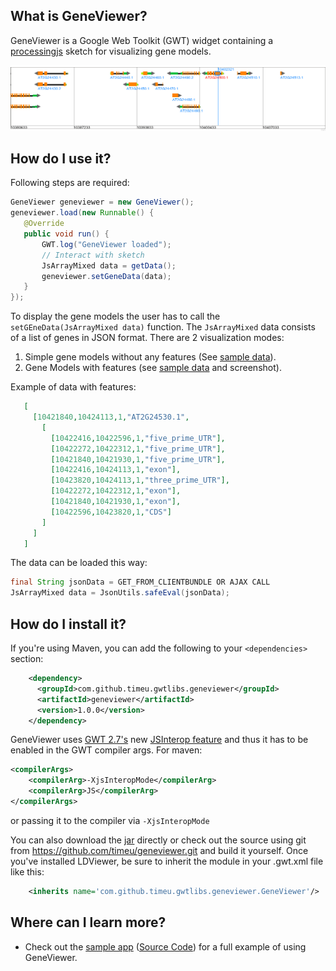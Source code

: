 ## What is GeneViewer?


GeneViewer is a Google Web Toolkit (GWT) widget containing a [processingjs][0] sketch for visualizing gene models.

![GeneViewer](https://raw.githubusercontent.com/timeu/GeneViewer/master/geneviewer.png "GeneViewer")


## How do I use it?

Following steps are required:  

```JAVA
GeneViewer geneviewer = new GeneViewer();
geneviewer.load(new Runnable() {
   @Override
   public void run() {
       GWT.log("GeneViewer loaded");
       // Interact with sketch
       JsArrayMixed data = getData();
       geneviewer.setGeneData(data);
   }
});
```
To display the gene models the user has to call the `setGEneData(JsArrayMixed data)` function. 
The `JsArrayMixed` data consists of a list of genes in JSON format. There are 2 visualization modes: 
 1. Simple gene models without any features (See [sample data][1]).
 2. Gene Models with features (see [sample data][2] and screenshot).

Example of data with features: 

```JSON
   [
     [10421840,10424113,1,"AT2G24530.1",
       [
         [10422416,10422596,1,"five_prime_UTR"],
         [10422272,10422312,1,"five_prime_UTR"],
         [10421840,10421930,1,"five_prime_UTR"],
         [10422416,10424113,1,"exon"],
         [10423820,10424113,1,"three_prime_UTR"],
         [10422272,10422312,1,"exon"],
         [10421840,10421930,1,"exon"],
         [10422596,10423820,1,"CDS"]
       ]
     ]
   ]
```

The data can be loaded this way: 
 
```JAVA
final String jsonData = GET_FROM_CLIENTBUNDLE OR AJAX CALL
JsArrayMixed data = JsonUtils.safeEval(jsonData);
```

## How do I install it?

If you're using Maven, you can add the following to your `<dependencies>`
section:

```xml
    <dependency>
      <groupId>com.github.timeu.gwtlibs.geneviewer</groupId>
      <artifactId>geneviewer</artifactId>
      <version>1.0.0</version>
    </dependency>
```

GeneViewer uses [GWT 2.7's][3] new [JSInterop feature][4] and thus it has to be enabled in the GWT compiler args.
For maven:
```xml
<compilerArgs>
    <compilerArg>-XjsInteropMode</compilerArg>
    <compilerArg>JS</compilerArg>
</compilerArgs>
```
or passing it to the compiler via `-XjsInteropMode`

You can also download the [jar][5] directly or check out the source using git
from <https://github.com/timeu/geneviewer.git> and build it yourself. Once
you've installed LDViewer, be sure to inherit the module in your .gwt.xml
file like this:

```xml
    <inherits name='com.github.timeu.gwtlibs.geneviewer.GeneViewer'/>
```

## Where can I learn more?

 * Check out the [sample app][6] ([Source Code][7]) for a full example of using GeneViewer.
 
[0]: http://processingjs.org
[1]: https://github.com/timeu/GeneViewer/blob/master/geneviewer-sample/src/main/resources/sample/client/data/genes.json
[2]: https://github.com/timeu/GeneViewer/blob/master/geneviewer-sample/src/main/resources/sample/client/data/genes_with_features.json
[3]: http://www.gwtproject.org/release-notes.html#Release_Notes_2_7_0_RC1
[4]: https://docs.google.com/document/d/1tir74SB-ZWrs-gQ8w-lOEV3oMY6u6lF2MmNivDEihZ4/edit#
[5]: https://github.com/timeu/GeneViewer/releases
[6]: http://timeu.github.io/GeneViewer
[7]: https://github.com/timeu/GeneViewer/tree/master/geneviewer-sample 
